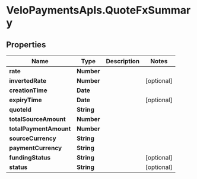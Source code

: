 # VeloPaymentsApIs.QuoteFxSummary

## Properties

Name | Type | Description | Notes
------------ | ------------- | ------------- | -------------
**rate** | **Number** |  | 
**invertedRate** | **Number** |  | [optional] 
**creationTime** | **Date** |  | 
**expiryTime** | **Date** |  | [optional] 
**quoteId** | **String** |  | 
**totalSourceAmount** | **Number** |  | 
**totalPaymentAmount** | **Number** |  | 
**sourceCurrency** | **String** |  | 
**paymentCurrency** | **String** |  | 
**fundingStatus** | **String** |  | [optional] 
**status** | **String** |  | [optional] 


